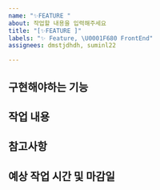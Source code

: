 ```yaml
---
name: "✨FEATURE "
about: 작업할 내용을 입력해주세요
title: "[✨FEATURE ]"
labels: "✨ Feature, \U0001F680 FrontEnd"
assignees: dmstjdhdh, suminl22

---
```


## 구현해야하는 기능

## 작업 내용

## 참고사항

## 예상 작업 시간 및 마감일
